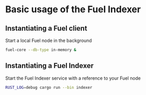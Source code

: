 # Basic usage of the Fuel Indexer

## Instantiating a Fuel client

Start a local Fuel node in the background

```bash
fuel-core --db-type in-memory &
```

## Instantiating a Fuel Indexer

Start the Fuel Indexer service with a reference to your Fuel node

```bash
RUST_LOG=debug cargo run --bin indexer
```
